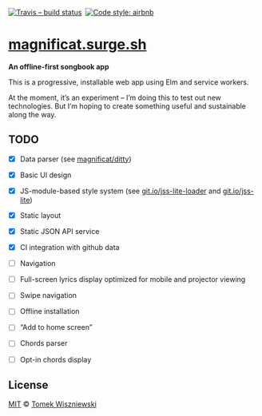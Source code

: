 [![Travis – build status
](https://img.shields.io/travis/magnificat/magnificat.surge.sh/master.svg?style=flat-square
)](https://travis-ci.org/magnificat/magnificat.surge.sh
) [![Code style: airbnb
](https://img.shields.io/badge/code%20style-airbnb-777777.svg?style=flat-square
)](https://github.com/airbnb/javascript
)


# [magnificat.surge.sh](https://magnificat.surge.sh)

**An offline-first songbook app**

This is a progressive, installable web app using Elm and service workers.

At the moment, it’s an experiment – I’m doing this to test out new technologies. But I’m hoping to create something useful and sustainable along the way.


## TODO

* [x] Data parser (see [magnificat/ditty](https://github.com/magnificat/ditty))
* [x] Basic UI design
* [x] JS-module-based style system (see [git.io/jss-lite-loader](https://git.io/jss-lite-loader) and [git.io/jss-lite](https://git.io/jss-lite))
* [x] Static layout
* [x] Static JSON API service
* [x] CI integration with github data
* [ ] Navigation
* [ ] Full-screen lyrics display optimized for mobile and projector viewing
* [ ] Swipe navigation
* [ ] Offline installation
* [ ] “Add to home screen”
* [ ] Chords parser
* [ ] Opt-in chords display


## License

[MIT](./License.md) © [Tomek Wiszniewski](https://github.com/tomekwi)
